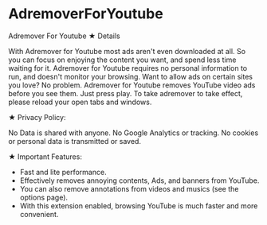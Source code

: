 # AdremoverForYoutube
Adremover For Youtube
★ Details

With Adremover for Youtube most ads aren't even downloaded at all. So you can focus on enjoying the content you want, and spend less time waiting for it.
Adremover for Youtube requires no personal information to run, and doesn't monitor your browsing. Want to allow ads on certain sites you love? No problem.
Adremover for Youtube removes YouTube video ads before you see them. Just press play. To take adremover to take effect, please reload your open tabs and windows.

★ Privacy Policy:

No Data is shared with anyone.
No Google Analytics or tracking.
No cookies or personal data is transmitted or saved.

★ Important Features:

- Fast and lite performance.
- Effectively removes annoying contents, Ads, and banners from YouTube.
- You can also remove annotations from videos and musics (see the options page).
- With this extension enabled, browsing YouTube is much faster and more convenient.
